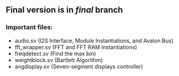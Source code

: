 ## Final version is in _final_ branch
### Important files: 
+ audio.sv (I2S Interface, Module Instantiations, and Avalon Bus)
+ fft_wrapper.sv (FFT and FFT RAM instantiations)
+ freqdetect.sv (Find the max bin)
+ weightblock.sv (Bartlett Algorithm)
+ angdisplay.sv (Seven-segment displays controller)
